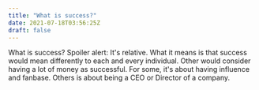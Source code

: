 ```yaml
---
title: "What is success?"
date: 2021-07-18T03:56:25Z
draft: false
---
```


What is success? Spoiler alert: It's relative. What it means is that success would mean differently to each and every individual. Other would consider having a lot of money as successful. For some, it's about having influence and fanbase. Others is about being a CEO or Director of a company. 